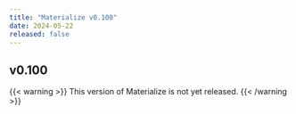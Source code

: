 ```yaml
---
title: "Materialize v0.100"
date: 2024-05-22
released: false
---
```


## v0.100

{{< warning >}}
This version of Materialize is not yet released.
{{< /warning >}}
